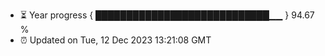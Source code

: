 - ⏳ Year progress { ████████████████████████████▁▁ } 94.67 %
- ⏰ Updated on Tue, 12 Dec 2023 13:21:08 GMT

